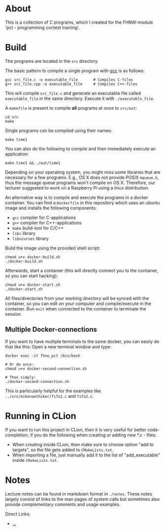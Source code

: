 # About

This is a collection of C programs, which I created for the FHNW-module 
'pct - programming contest training'.

# Build

The programs are located in the `src` directory. 

The basic pattern to compile a single program with [gcc](https://gcc.gnu.org/) 
is as follows:

```
gcc src_file.c -o executable_file       # Compiles C-files
g++ src_file.cpp -o executable_file     # Compiles C++-files
```

This will compile `src_file.c` and generate an executable file called 
`executable_file` in the same directory.  Execute it with `./executable_file`.

A `makefile` is present to compile **all** programs at once to `src/out`:

```
cd src
make
```

Single programs can be compiled using their names:

```
make time1
```
You can also do the following to compile and then immediately execute an 
application:
```
make time1 && ./out/time1
```
Depending on your operating system, you might miss some libraries that are 
necessary for a few programs. E.g., OS X does not provide POSIX `mqueue.h`, 
thus the message queue programs won't compile on OS X. Therefore, our 
lecturer suggested to work on a Raspberry Pi using a linux distribution.

An alternative way is to compile and execute the programs in a docker container.
You can find a `Dockerfile` in this repository which uses an ubuntu image 
and installs the following components:
- `gcc` compiler for C-applications
- `g++` compiler for C++-applications
- `make` build-tool for C/C++
- `libc` library
- `libncurses` library

Build the image using the provided shell script:
```
chmod u+x docker-build.sh
./docker-build.sh
```

Afterwards, start a container (this will directly connect you to the 
container, so you can start hacking):
```
chmod u+x docker-start.sh
./docker-start.sh
```
All files/directories from your working directory will be synced with the 
container, so you can edit on your computer and compile/execute in the 
container. Run `exit` when connected to the container to terminate the session.

## Multiple Docker-connections
If you want to have multiple terminals to the same docker, you can easily 
do that like this: Open a new terminal window and type:
```
docker exec -it fhnw_pct /bin/bash

# Or do once:
chmod u+x docker-second-connection.sh

# Then simply:
./docker-second-connection.sh
```
This is particularly helpful for the examples like 
`../src/mikenoethiker/fifo1.c` and `fifo2.c`.

# Running in CLion
If you want to run this project in CLion, then it is very useful for better 
code-completion, if you do the following when creating or adding new 
*.c - files:
- When creating inside CLion, then make sure to choose option "add to 
  targets", so the file gets added to `CMakeLists.txt`.
- When importing a file, just manually add it to the list of 
  "add_executable" inside `CMakeLists.txt`.

# Notes

Lecture notes can be found in markdown format in `./notes`. 
These notes largely consist of links to the man pages of system calls but sometimes also provide complementary 
comments and usage examples.

Direct Links:
* [...](...)

